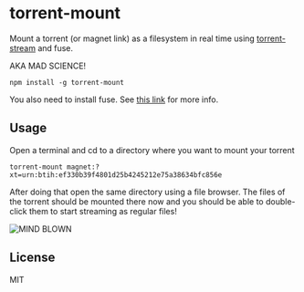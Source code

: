 # torrent-mount

Mount a torrent (or magnet link) as a filesystem in real time using [torrent-stream](https://github.com/mafintosh/torrent-stream) and fuse.

AKA MAD SCIENCE!

	npm install -g torrent-mount

You also need to install fuse. See [this link](https://github.com/bcle/fuse4js#requirements) for more info.

## Usage

Open a terminal and cd to a directory where you want to mount your torrent

	torrent-mount magnet:?xt=urn:btih:ef330b39f4801d25b4245212e75a38634bfc856e

After doing that open the same directory using a file browser.
The files of the torrent should be mounted there now and you should be able to double-click them to start streaming as regular files!

![MIND BLOWN](http://i.imgur.com/C4buo.gif)

## License

MIT
